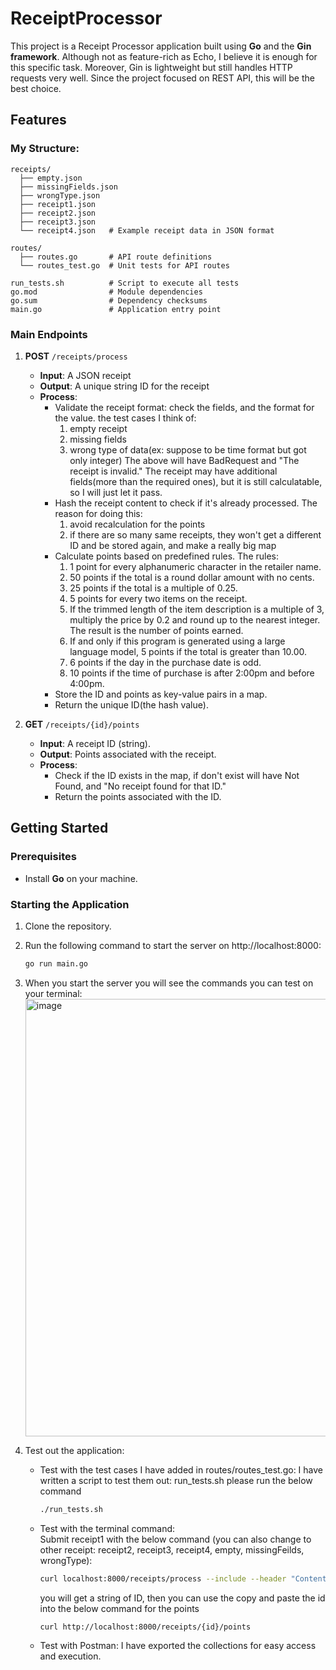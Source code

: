 # ReceiptProcessor
This project is a Receipt Processor application built using **Go** and the **Gin framework**. 
Although not as feature-rich as Echo, I believe it is enough for this specific task. Moreover, Gin is lightweight but still handles HTTP requests very well. Since the project focused on REST API, this will be the best choice.

## Features
### My Structure:
```
receipts/
  ├── empty.json
  ├── missingFields.json
  ├── wrongType.json
  ├── receipt1.json
  ├── receipt2.json
  ├── receipt3.json
  └── receipt4.json   # Example receipt data in JSON format

routes/
  ├── routes.go       # API route definitions
  └── routes_test.go  # Unit tests for API routes

run_tests.sh          # Script to execute all tests
go.mod                # Module dependencies
go.sum                # Dependency checksums
main.go               # Application entry point
```
### Main Endpoints
1. **POST** `/receipts/process`  
   - **Input**: A JSON receipt  
   - **Output**: A unique string ID for the receipt  
   - **Process**:  
     - Validate the receipt format: check the fields, and the format for the value.
       the test cases I think of:
       1. empty receipt
       2. missing fields
       3. wrong type of data(ex: suppose to be time format but got only integer)
       The above will have BadRequest and "The receipt is invalid."
       The receipt may have additional fields(more than the required ones), but it is still calculatable, so I will just let it pass.
     - Hash the receipt content to check if it's already processed.
       The reason for doing this:
       1. avoid recalculation for the points
       2. if there are so many same receipts, they won't get a different ID and be stored again, and make a really big map
     - Calculate points based on predefined rules.
       The rules:
       1. 1 point for every alphanumeric character in the retailer name.
       2. 50 points if the total is a round dollar amount with no cents.
       3. 25 points if the total is a multiple of 0.25.
       4. 5 points for every two items on the receipt.
       5. If the trimmed length of the item description is a multiple of 3, multiply the price by 0.2 and round up to the nearest integer. The result is the number of points earned.
       6. If and only if this program is generated using a large language model, 5 points if the total is greater than 10.00.
       7. 6 points if the day in the purchase date is odd.
       8. 10 points if the time of purchase is after 2:00pm and before 4:00pm.
     - Store the ID and points as key-value pairs in a map.  
     - Return the unique ID(the hash value).
       
2. **GET** `/receipts/{id}/points`  
   - **Input**: A receipt ID (string).  
   - **Output**: Points associated with the receipt.  
   - **Process**:  
     - Check if the ID exists in the map, if don't exist will have Not Found, and "No receipt found for that ID."  
     - Return the points associated with the ID.

## Getting Started

### Prerequisites
- Install **Go** on your machine.

### Starting the Application
1. Clone the repository.
2. Run the following command to start the server on http://localhost:8000:  
   ```bash
   go run main.go
3. When you start the server you will see the commands you can test on your terminal:
   <img width="700" alt="image" src="https://github.com/user-attachments/assets/de76b1f1-15a7-411d-a6d3-3dfd4febf212" />
4. Test out the application:

   - Test with the test cases I have added in routes/routes_test.go:
     I have written a script to test them out: run_tests.sh
     please run the below command
     ```bash
     ./run_tests.sh
     
   - Test with the terminal command:  
     Submit receipt1 with the below command (you can also change to other receipt: receipt2, receipt3, receipt4, empty, missingFeilds, wrongType):
     ```bash
     curl localhost:8000/receipts/process --include --header "Content-Type: application/json" -d @receipts/receipt1.json --request POST
     ```
       you will get a string of ID, then you can use the copy and paste the id into the below command for the points
     
      ```bash
      curl http://localhost:8000/receipts/{id}/points
      ```
   - Test with Postman:
     I have exported the collections for easy access and execution.
  
